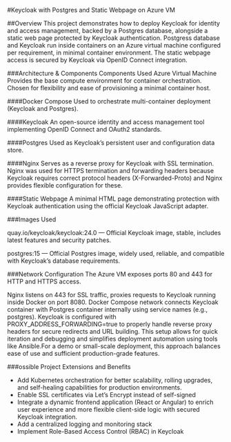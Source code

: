 #Keycloak with Postgres and Static Webpage on Azure VM

##Overview
This project demonstrates how to deploy Keycloak for identity and access management, backed by a Postgres database, alongside a static web page protected by Keycloak authentication. Postgress database and Keycloak run inside containers on an Azure virtual machine configured per requirement, in minimal container environment. The static webpage access is secured by Keycloak via OpenID Connect integration.

###Architecture & Components
Components Used
Azure Virtual Machine
Provides the base compute environment for container orchestration. Chosen for flexibility and ease of provisioning a minimal container host.

####Docker Compose
Used to orchestrate multi-container deployment (Keycloak and Postgres).

####Keycloak
An open-source identity and access management tool implementing OpenID Connect and OAuth2 standards.

####Postgres
Used as Keycloak’s persistent user and configuration data store.

####Nginx
Serves as a reverse proxy for Keycloak with SSL termination. Nginx was used for HTTPS termination and forwarding headers because Keycloak requires correct protocol headers (X-Forwarded-Proto) and Nginx provides flexible configuration for these.

####Static Webpage
A minimal HTML page demonstrating protection with Keycloak authentication using the official Keycloak JavaScript adapter.

###Images Used

quay.io/keycloak/keycloak:24.0 — Official Keycloak image, stable, includes latest features and security patches.

postgres:15 — Official Postgres image, widely used, reliable, and compatible with Keycloak’s database requirements.

###Network Configuration
The Azure VM exposes ports 80 and 443 for HTTP and HTTPS access.

Nginx listens on 443 for SSL traffic, proxies requests to Keycloak running inside Docker on port 8080.
Docker Compose network connects Keycloak container with Postgres container internally using service names (e.g., postgres). Keycloak is configured with PROXY_ADDRESS_FORWARDING=true to properly handle reverse proxy headers for secure redirects and URL building. This setup allows for quick iteration and debugging and simplifies deployment automation using tools like Ansible.For a demo or small-scale deployment, this approach balances ease of use and sufficient production-grade features.

###ossible Project Extensions and Benefits

- Add Kubernetes orchestration for better scalability, rolling upgrades, and self-healing capabilities for production environments.
- Enable SSL certificates via Let’s Encrypt instead of self-signed
- Integrate a dynamic frontend application (React or Angular) to enrich user experience and more flexible client-side logic with secured Keycloak integration. 
- Add a centralized logging and monitoring stack
- Implement Role-Based Access Control (RBAC) in Keycloak
